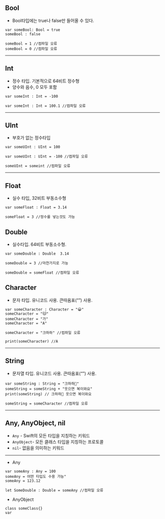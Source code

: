 **Bool**
----

- Bool타입에는 true나 false만 들어올 수 있다.
```
var someBool: Bool = true
someBool : false
```
```
someBool = 1 //컴파일 오류
someBool = 0 //컴파일 오류
```

***

**Int**
-----
- 정수 타입. 기본적으로 64비트 정수형
- 양수와 음수, 0 모두 포함
```
var someInt : Int = -100
```
```
var someInt : Int = 100.1 //컴파일 오류
```

***

**UInt**
----
- 부호가 없는 정수타입
```
var someUInt : UInt = 100
```
```
var someUInt : UInt = -100 //컴파일 오류
```
```
someUInt = someint //컴파일 오류
```

***

**Float**
-----
- 실수 타입, 32비트 부동소수형
```
var someFloat : Float = 3.14
```
```
someFloat = 3 //정수를 넣는것도 가능
```

**Double**
----
- 실수타입. 64비트 부동소수형.
```
var someDouble : Double  3.14
```
```
someDouble = 3 //마찬가지로 가능
```
```
someDouble = someFloat //컴파일 오류
```

**Character**
---
- 문자 타입. 유니코드 사용. 큰따옴표(“”) 사용.
```
var someCharacter : Character = "😀"
someCharacter = "🐱"
someCharacter = "가"
someCharacter = "A"
```
```
someCharacter = "크하하" //컴파일 오류
```
```
print(someCharacter) //A
```
***
**String**
-----
- 문자열 타입. 유니코드 사용. 큰따옴표(“”) 사용.
```
var someString : String = "크하하🤑"
someString = someString + "웃으면 복이와요"
print(someString) // 크하하🤑 웃으면 복이와요
```
```
someString = someCharacter //컴파일 오류
```
***
**Any, AnyObject, nil**
----
- `Any` - Swift의 모든 타입을 지칭하는 키워드
- `AnyObject`- 모든 클래스 타입을 지칭하는 프로토콜
- `nil`- 없음을 의미하는 키워드
***
- Any
```
var someAny : Any = 100
someAny = 어떤 타입도 수용 가능"
someAny = 123.12
```
```
let SomeDouble : Double = someAny //컴파일 오류
```

- AnyObject
```
class someClass{}
var 